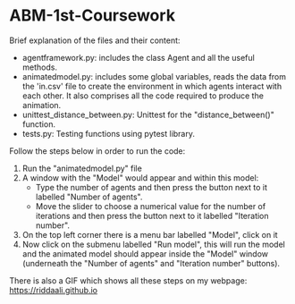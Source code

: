 # ABM-1st-Coursework

Brief explanation of the files and their content:
 
 - agentframework.py: includes the class Agent and all the useful methods.
 - animatedmodel.py: includes some global variables, reads the data from the 'in.csv' file to create the environment in which 
   agents interact with each other. It also comprises all the code required to produce the animation.
 - unittest_distance_between.py: Unittest for the "distance_between()" function.
 - tests.py: Testing functions using pytest library. 
 
 
 Follow the steps below in order to run the code:
 
 1) Run the "animatedmodel.py" file
 2) A window with the "Model" would appear and within this model:
 	- Type the number of agents and then press the button next to it labelled "Number of agents".
 	- Move the slider to choose a numerical value for the number of iterations and then press the button next to it labelled "Iteration number".
 3) On the top left corner there is a menu bar labelled "Model", click on it 
 4) Now click on the submenu labelled "Run model", this will run the model and the animated model should appear inside the "Model" window 
    (underneath the "Number of agents" and "Iteration number" buttons).
 
 There is also a GIF which shows all these steps on my webpage: https://riddaali.github.io
